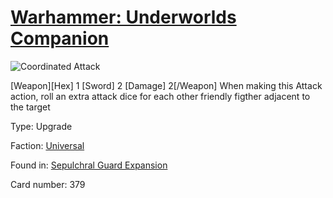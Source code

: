 # [Warhammer: Underworlds Companion](https://guidokessels.github.io/wh-underworlds)

  

![Coordinated Attack](https://warhammerunderworlds.com/wp-content/uploads/sites/6/2017/12/379_ENG-Coordinated-Attack.png)

[Weapon][Hex] 1 [Sword] 2 [Damage] 2[/Weapon] When making this Attack action, roll an extra attack dice for each other friendly figther adjacent to the target

Type: Upgrade

Faction: [Universal](https://guidokessels.github.io/wh-underworlds/factions/universal.md)

Found in: [Sepulchral Guard Expansion](https://guidokessels.github.io/wh-underworlds/locations/sepulchral-guard-expansion.md)

Card number: 379
